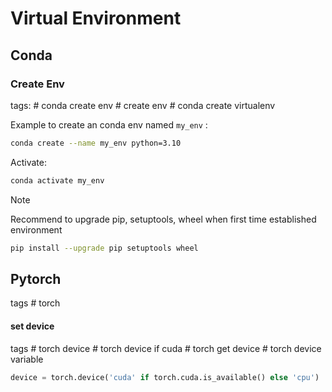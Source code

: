 # Virtual Environment

## Conda


### Create Env
tags: \# conda create env \# create env \# conda create virtualenv

Example to create an conda env named `my_env` :
```bash
conda create --name my_env python=3.10
```

Activate: 

```bash
conda activate my_env
```

> [!NOTE]
> Recommend to upgrade pip, setuptools, wheel when first time established environment

```bash
pip install --upgrade pip setuptools wheel
```


## Pytorch

tags # torch


#### set device
tags # torch device # torch device if cuda # torch get device # torch device variable

```python
device = torch.device('cuda' if torch.cuda.is_available() else 'cpu')
```